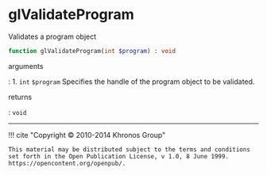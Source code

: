 # glValidateProgram
Validates a program object

```php
function glValidateProgram(int $program) : void
```

arguments

:    1. `int` `$program` Specifies the handle of the program object to be
    validated.

returns

:    `void` 

---
     

!!! cite "Copyright © 2010-2014 Khronos Group"

    This material may be distributed subject to the terms and conditions set forth in the Open Publication License, v 1.0, 8 June 1999. https://opencontent.org/openpub/.